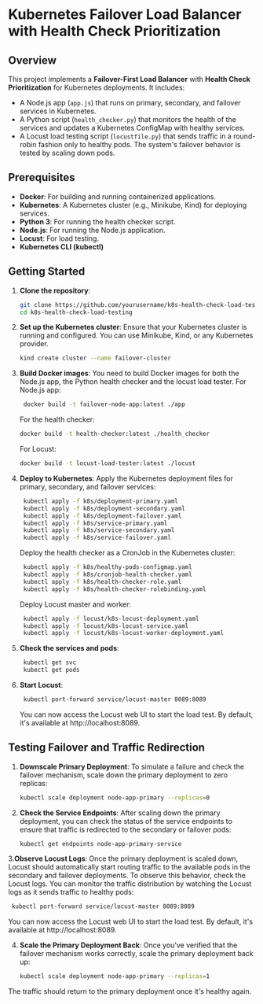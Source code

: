 # Kubernetes Failover Load Balancer with Health Check Prioritization

## Overview
This project implements a **Failover-First Load Balancer** with **Health Check Prioritization** for Kubernetes deployments. It includes:
- A Node.js app (`app.js`) that runs on primary, secondary, and failover services in Kubernetes.
- A Python script (`health_checker.py`) that monitors the health of the services and updates a Kubernetes ConfigMap with healthy services.
- A Locust load testing script (`locustfile.py`) that sends traffic in a round-robin fashion only to healthy pods.
The system's failover behavior is tested by scaling down pods.

## Prerequisites
- **Docker**: For building and running containerized applications.
- **Kubernetes**: A Kubernetes cluster (e.g., Minikube, Kind) for deploying services.
- **Python 3**: For running the health checker script.
- **Node.js**: For running the Node.js application.
- **Locust**: For load testing.
- **Kubernetes CLI (kubectl)**

## Getting Started

1. **Clone the repository**:
   ```bash
   git clone https://github.com/yourusername/k8s-health-check-load-testing.git
   cd k8s-health-check-load-testing
2. **Set up the Kubernetes cluster**:
    Ensure that your Kubernetes cluster is running and configured. You can use Minikube, Kind, or any Kubernetes provider.
   ```bash
   kind create cluster --name failover-cluster
   
3. **Build Docker images**:
    You need to build Docker images for both the Node.js app, the Python health checker and the locust load tester.
    For Node.js app:
   ```bash
    docker build -t failover-node-app:latest ./app
   ```

    For the health checker:
    ```bash
    docker build -t health-checker:latest ./health_checker
    ```

    For Locust:
    ```bash
    docker build -t locust-load-tester:latest ./locust
    ```

4. **Deploy to Kubernetes**:
    Apply the Kubernetes deployment files for primary, secondary, and failover services:
   ```bash
    kubectl apply -f k8s/deployment-primary.yaml              
    kubectl apply -f k8s/deployment-secondary.yaml  
    kubectl apply -f k8s/deployment-failover.yaml
    kubectl apply -f k8s/service-primary.yaml                 
    kubectl apply -f k8s/service-secondary.yaml     
    kubectl apply -f k8s/service-failover.yaml
   ```

    Deploy the health checker as a CronJob in the Kubernetes cluster:
   ```bash
    kubectl apply -f k8s/healthy-pods-configmap.yaml
    kubectl apply -f k8s/cronjob-health-checker.yaml
    kubectl apply -f k8s/health-checker-role.yaml
    kubectl apply -f k8s/health-checker-rolebinding.yaml
   ```

    Deploy Locust master and worker:
   ```bash
    kubectl apply -f locust/k8s-locust-deployment.yaml        
    kubectl apply -f locust/k8s-locust-service.yaml
    kubectl apply -f locust/k8s-locust-worker-deployment.yaml
   ```

5. **Check the services and pods**:
   ```bash
    kubectl get svc
    kubectl get pods
   ```

6. **Start Locust**:
   ```bash
    kubectl port-forward service/locust-master 8089:8089
   ```
    You can now access the Locust web UI to start the load test. By default, it's available at http://localhost:8089.

## Testing Failover and Traffic Redirection

1. **Downscale Primary Deployment**:
   To simulate a failure and check the failover mechanism, scale down the primary deployment to zero replicas:
   ```bash
   kubectl scale deployment node-app-primary --replicas=0

2. **Check the Service Endpoints**:
   After scaling down the primary deployment, you can check the status of the service endpoints to ensure that traffic is redirected to the secondary or failover pods:
   ```bash
   kubectl get endpoints node-app-primary-service

3.**Observe Locust Logs**:
   Once the primary deployment is scaled down, Locust should automatically start routing traffic to the available pods in the secondary and failover deployments. To observe this behavior, check the Locust logs. You can monitor the traffic distribution by watching the Locust logs as it sends traffic to healthy pods:
   ```bash
    kubectl port-forward service/locust-master 8089:8089
   ```
   You can now access the Locust web UI to start the load test. By default, it's available at http://localhost:8089.

4. **Scale the Primary Deployment Back**:
   Once you've verified that the failover mechanism works correctly, scale the primary deployment back up:
   ```bash
   kubectl scale deployment node-app-primary --replicas=1

The traffic should return to the primary deployment once it's healthy again.











